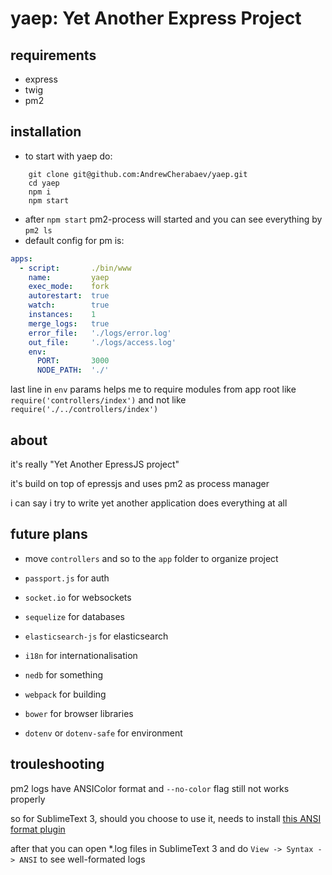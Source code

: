 # yaep: Yet Another Express Project

## requirements
- express
- twig
- pm2

## installation
- to start with yaep do:
```
	git clone git@github.com:AndrewCherabaev/yaep.git
	cd yaep
	npm i
	npm start
```
- after `npm start` pm2-process will started and you can see everything by `pm2 ls`
- default config for pm is:
```yaml
apps:
  - script:       ./bin/www
    name:         yaep
    exec_mode:    fork
    autorestart:  true
    watch:        true
    instances:    1
    merge_logs:   true
    error_file:   './logs/error.log'
    out_file:     './logs/access.log'
    env:
      PORT:       3000
      NODE_PATH:  './'
```
last line in `env` params helps me to require modules from app root like `require('controllers/index')` and not like `require('./../controllers/index')`

## about
it's really "Yet Another EpressJS project"

it's build on top of epressjs and uses pm2 as process manager

i can say i try to write yet another application does everything at all

## future plans
- move `controllers` and so to the `app` folder to organize project


- `passport.js` for auth
- `socket.io` for websockets


- `sequelize` for databases
- `elasticsearch-js` for elasticsearch


- `i18n` for internationalisation
- `nedb` for something


- `webpack` for building
- `bower` for browser libraries
- `dotenv` or `dotenv-safe` for environment


## trouleshooting
pm2 logs have ANSIColor format and `--no-color` flag still not works properly

so for SublimeText 3, should you choose to use it, needs to install [this ANSI format plugin](https://github.com/aziz/SublimeANSI "ANSI escape codes color plugin for SublimeText 3")

after that you can open \*.log files in SublimeText 3 and do `View -> Syntax -> ANSI` to see well-formated logs